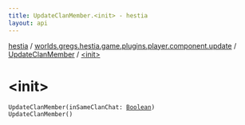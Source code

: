 ```yaml
---
title: UpdateClanMember.<init> - hestia
layout: api
---
```


<div class='api-docs-breadcrumbs'><a href="../../index.html">hestia</a> / <a href="../index.html">worlds.gregs.hestia.game.plugins.player.component.update</a> / <a href="index.html">UpdateClanMember</a> / <a href="./-init-.html">&lt;init&gt;</a></div>

# &lt;init&gt;

<div class="signature"><code><span class="identifier">UpdateClanMember</span><span class="symbol">(</span><span class="parameterName" id="worlds.gregs.hestia.game.plugins.player.component.update.UpdateClanMember$<init>(kotlin.Boolean)/inSameClanChat">inSameClanChat</span><span class="symbol">:</span>&nbsp;<a href="https://kotlinlang.org/api/latest/jvm/stdlib/kotlin/-boolean/index.html"><span class="identifier">Boolean</span></a><span class="symbol">)</span></code></div>

<div class="signature"><code><span class="identifier">UpdateClanMember</span><span class="symbol">(</span><span class="symbol">)</span></code></div>
